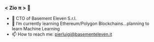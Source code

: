 ### < Zio π > 👋

- 🔭 CTO of Basement Eleven S.r.l.
- 🌱 I’m currently learning Ethereum/Polygon Blockchains...planning to learn Machine Learning
- 📫 How to reach me: pierluigi@basementeleven.it
